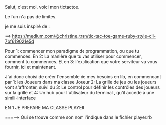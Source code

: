 Salut, c'est moi, voici mon tictactoe.

Le fun n'a pas de limites.

je me suis inspiré de :

==> https://medium.com/@christine_tran/tic-tac-toe-game-ruby-style-cli-7bf619021e5d

Pour 1: commencer mon paradigme de programmation, ou que tu commences. En 2: La manière que tu vas utiliser pour commencer, comment tu commences.
Et en 3: l'explication que votre serviteur va vous fournir, ici et maintenant. 

 J'ai donc choisi de créer l'ensemble de mes besoins en lib, en commencant par 1: les Joueurs dans ma classe Joueur 2: La grille de jeu ou les joueurs vont s'affronter, suivi du 3: Le control pour définir les contrôles des joueurs sur la grille et 4: Un hub pour l'utilisateur du terminal , qu'il accède à une simili-interface
 



EN 1 JE PREPARE MA CLASSE PLAYER

=====> Qui se trouve comme son nom l'indique dans le fichier player.rb
